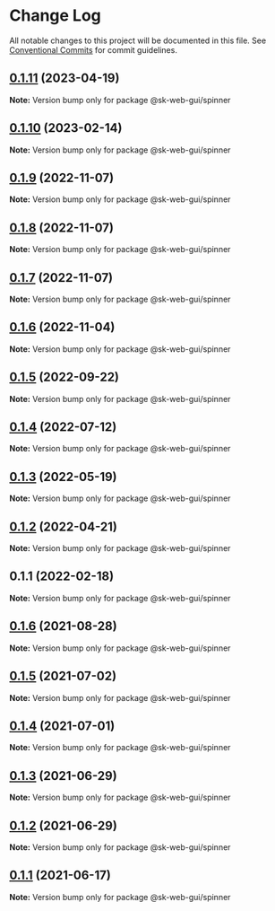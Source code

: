 # Change Log

All notable changes to this project will be documented in this file.
See [Conventional Commits](https://conventionalcommits.org) for commit guidelines.

## [0.1.11](https://github.com/Sundsvallskommun/web-shared-components/compare/@sk-web-gui/spinner@0.1.10...@sk-web-gui/spinner@0.1.11) (2023-04-19)

**Note:** Version bump only for package @sk-web-gui/spinner

## [0.1.10](https://github.com/Sundsvallskommun/web-shared-components/compare/@sk-web-gui/spinner@0.1.9...@sk-web-gui/spinner@0.1.10) (2023-02-14)

**Note:** Version bump only for package @sk-web-gui/spinner

## [0.1.9](https://github.com/Sundsvallskommun/web-shared-components/compare/@sk-web-gui/spinner@0.1.8...@sk-web-gui/spinner@0.1.9) (2022-11-07)

**Note:** Version bump only for package @sk-web-gui/spinner

## [0.1.8](https://github.com/Sundsvallskommun/web-shared-components/compare/@sk-web-gui/spinner@0.1.7...@sk-web-gui/spinner@0.1.8) (2022-11-07)

**Note:** Version bump only for package @sk-web-gui/spinner

## [0.1.7](https://github.com/Sundsvallskommun/web-shared-components/compare/@sk-web-gui/spinner@0.1.6...@sk-web-gui/spinner@0.1.7) (2022-11-07)

**Note:** Version bump only for package @sk-web-gui/spinner

## [0.1.6](https://github.com/Sundsvallskommun/web-shared-components/compare/@sk-web-gui/spinner@0.1.5...@sk-web-gui/spinner@0.1.6) (2022-11-04)

**Note:** Version bump only for package @sk-web-gui/spinner

## [0.1.5](https://github.com/Sundsvallskommun/web-shared-components/compare/@sk-web-gui/spinner@0.1.4...@sk-web-gui/spinner@0.1.5) (2022-09-22)

**Note:** Version bump only for package @sk-web-gui/spinner

## [0.1.4](https://github.com/Sundsvallskommun/web-shared-components/compare/@sk-web-gui/spinner@0.1.3...@sk-web-gui/spinner@0.1.4) (2022-07-12)

**Note:** Version bump only for package @sk-web-gui/spinner

## [0.1.3](https://github.com/Sundsvallskommun/web-shared-components/compare/@sk-web-gui/spinner@0.1.2...@sk-web-gui/spinner@0.1.3) (2022-05-19)

**Note:** Version bump only for package @sk-web-gui/spinner

## [0.1.2](https://github.com/Sundsvallskommun/web-shared-components/compare/@sk-web-gui/spinner@0.1.1...@sk-web-gui/spinner@0.1.2) (2022-04-21)

**Note:** Version bump only for package @sk-web-gui/spinner

## 0.1.1 (2022-02-18)

**Note:** Version bump only for package @sk-web-gui/spinner

## [0.1.6](https://github.com/vechai/sk-web-gui/compare/@sk-web-gui/spinner@0.1.5...@sk-web-gui/spinner@0.1.6) (2021-08-28)

**Note:** Version bump only for package @sk-web-gui/spinner

## [0.1.5](https://github.com/vechai/sk-web-gui/compare/@sk-web-gui/spinner@0.1.4...@sk-web-gui/spinner@0.1.5) (2021-07-02)

**Note:** Version bump only for package @sk-web-gui/spinner

## [0.1.4](https://github.com/vechai/sk-web-gui/compare/@sk-web-gui/spinner@0.1.3...@sk-web-gui/spinner@0.1.4) (2021-07-01)

**Note:** Version bump only for package @sk-web-gui/spinner

## [0.1.3](https://github.com/vechai/sk-web-gui/compare/@sk-web-gui/spinner@0.1.2...@sk-web-gui/spinner@0.1.3) (2021-06-29)

**Note:** Version bump only for package @sk-web-gui/spinner

## [0.1.2](https://github.com/vechai/sk-web-gui/compare/@sk-web-gui/spinner@0.1.1...@sk-web-gui/spinner@0.1.2) (2021-06-29)

**Note:** Version bump only for package @sk-web-gui/spinner

## [0.1.1](https://github.com/vechai/sk-web-gui/compare/@sk-web-gui/spinner@0.1.0...@sk-web-gui/spinner@0.1.1) (2021-06-17)

**Note:** Version bump only for package @sk-web-gui/spinner
